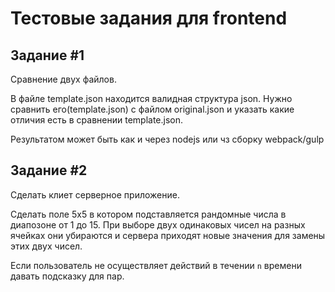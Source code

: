 # Тестовые задания для frontend

## Задание #1

Сравнение двух файлов.

В файле template.json находится валидная структура json. Нужно сравнить его(template.json) c
файлом original.json и указать какие отличия есть в сравнении template.json.

Результатом может быть как и через nodejs или чз сборку webpack/gulp


## Задание #2

Сделать клиет серверное приложение.

Сделать поле 5х5 в котором подставляется рандомные числа в диапозоне от 1 до 15.
При выборе двух одинаковых чисел на разных ячейках они убираются и сервера приходят новые значения для
замены этих двух чисел.

Если пользователь не осуществляет действий в течении `n` времени давать подсказку для пар.
